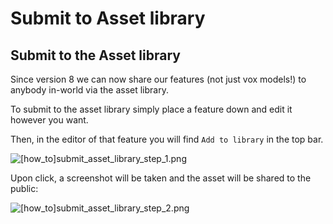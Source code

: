 # Submit to Asset library

## Submit to the Asset library
Since version 8 we can now share our features (not just vox models!) to anybody in-world via the asset library.


To submit to the asset library simply place a feature down and edit it however you want.

Then, in the editor of that feature you will find `Add to library` in the top bar.

![[how_to]submit_asset_library_step_1.png](/tutorials/[how_to]submit_asset_library_step_1.png)

Upon click, a screenshot will be taken and the asset will be shared to the public:

![[how_to]submit_asset_library_step_2.png](/tutorials/[how_to]submit_asset_library_step_2.png)